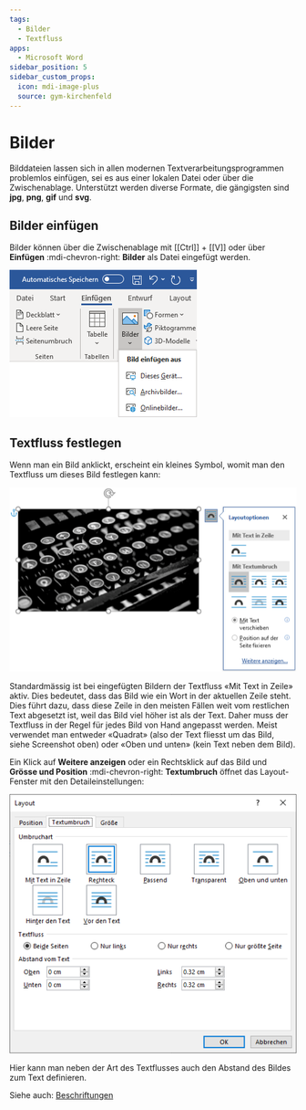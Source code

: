 ```yaml
---
tags:
  - Bilder
  - Textfluss
apps:
  - Microsoft Word
sidebar_position: 5
sidebar_custom_props:
  icon: mdi-image-plus
  source: gym-kirchenfeld
---
```


# Bilder



Bilddateien lassen sich in allen modernen Textverarbeitungsprogrammen problemlos einfügen, sei es aus einer lokalen Datei oder über die Zwischenablage. Unterstützt werden diverse Formate, die gängigsten sind **jpg**, **png**, **gif** und **svg**.

## Bilder einfügen
Bilder können über die Zwischenablage mit [[Ctrl]] + [[V]] oder über __Einfügen__ :mdi-chevron-right: __Bilder__ als Datei eingefügt werden.

![Bild aus Datei einfügen](./bild-einfuegen.png)

## Textfluss festlegen

Wenn man ein Bild anklickt, erscheint ein kleines Symbol, womit man den Textfluss um dieses Bild festlegen kann:

![Einstellungen Textfluss](./bild-textfluss.png)

Standardmässig ist bei eingefügten Bildern der Textfluss «Mit Text in Zeile» aktiv. Dies bedeutet, dass das Bild wie ein Wort in der aktuellen Zeile steht. Dies führt dazu, dass diese Zeile in den meisten Fällen weit vom restlichen Text abgesetzt ist, weil das Bild viel höher ist als der Text. Daher muss der Textfluss in der Regel für jedes Bild von Hand angepasst werden. Meist verwendet man entweder «Quadrat» (also der Text fliesst um das Bild, siehe Screenshot oben) oder «Oben und unten» (kein Text neben dem Bild).

Ein Klick auf __Weitere anzeigen__ oder ein Rechtsklick auf das Bild und __Grösse und Position__ :mdi-chevron-right: __Textumbruch__ öffnet das Layout-Fenster mit den Detaileinstellungen:

![Layouteinstellungen «Textumbruch»](./bild-eigenschaften.png)

Hier kann man neben der Art des Textflusses auch den Abstand des Bildes zum Text definieren.

Siehe auch: [Beschriftungen](../beschriftungen)
